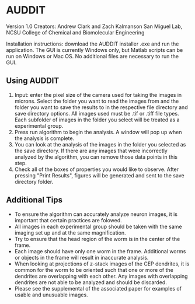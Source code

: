 # AUDDIT

Version 1.0 
Creators: Andrew Clark and Zach Kalmanson
San Miguel Lab, NCSU College of Chemical and Biomolecular Engineering 

Installation instructions: download the AUDDIT installer .exe and run the application. The GUI is currently Windows only, but Matlab scripts can be run on Windows or Mac OS. No additional files are necessary to run the GUI. 

Using AUDDIT 
---------------
1. Input: enter the pixel size of the camera used for taking the images in microns. Select the folder you want to read the images from and the folder you want to save the results to in the respective file directory and save directory options. All images used must be .tif or .tiff file types. Each subfolder of images in the folder you select will be treated as a experimental group. 
2. Press run algorithm to begin the analysis. A window will pop up when the analysis is complete. 
3. You can look at the analysis of the images in the folder you selected as the save directory. If there are any images that were incorrectly analyzed by the algorithm, you can remove those data points in this step. 
4. Check all of the boxes of properties you would like to observe. After pressing "Print Results", figures will be generated and sent to the save directory folder. 

Additional Tips
---------------
- To ensure the algorithm can accurately analyze neuron images, it is important that certain practices are folowed. 
- All images in each experimental group should be taken with the same imaging set up and at the same magnification. 
- Try to ensure that the head region of the worm is in the center of the frame. 
- Each image should have only one worm in the frame. Additional worms or objects in the frame will result in inaccurate analysis. 
- When looking at projections of z-stack images of the CEP dendrites, it is common for the worm to be oriented such that one or more of the dendrites are overlapping with each other. Any images with overlapping dendrites are not able to be analyzed and should be discarded. 
- Please see the supplemental of the associated paper for examples of usable and unusuable images. 

